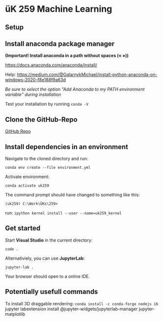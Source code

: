 # üK 259 Machine Learning

## Setup

## Install anaconda package manager

**(Important! Install anaconda in a path without spaces (« »))**

https://docs.anaconda.com/anaconda/install/

Help: https://medium.com/@GalarnykMichael/install-python-anaconda-on-windows-2020-f8e188f9a63d

_Be sure to select the option "Add Anaconda to my PATH environment variable" during installation_

Test your installation by running `conda -V`

## Clone the GitHub-Repo

[GitHub Repo](https://github.com/LuWidme/uk259)

## Install dependencies in an environment

Navigate to the cloned directory and run:

`conda env create --file environment.yml`

Activate environment:

`conda activate uk259`

The command prompt should have changed to something like this:

`(uk259) C:\Work\ÜKs\259>`

run:
`ipython kernel install --user --name=uk259_kernel`

## Get started

Start **Visual Studio** in the current directory:

`code .`

Alternativiely, you can use **JupyterLab**:

`jupyter-lab .`

Your browser should open to a online IDE.


## Potentially usefull commands

To install 3D draggable rendering:
`conda install -c conda-forge nodejs 16`
jupyter labextension install @jupyter-widgets/jupyterlab-manager jupyter-matplotlib